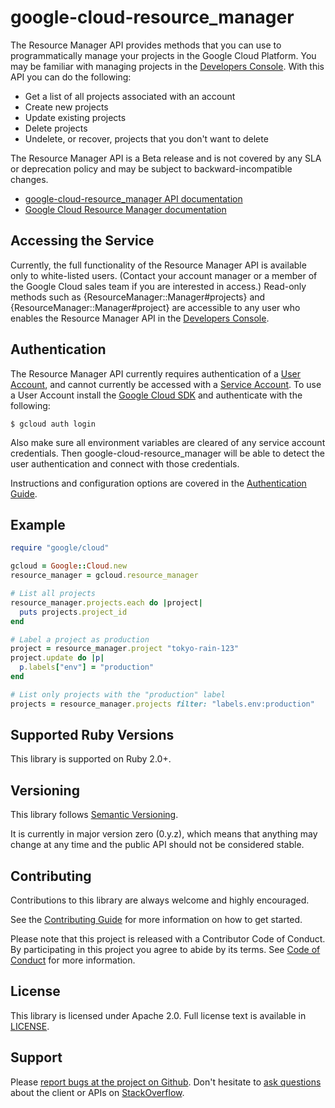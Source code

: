 # google-cloud-resource_manager

The Resource Manager API provides methods that you can use to
programmatically manage your projects in the Google Cloud Platform. You
may be familiar with managing projects in the [Developers
Console](https://developers.google.com/console/help/new/). With this API
you can do the following:

* Get a list of all projects associated with an account
* Create new projects
* Update existing projects
* Delete projects
* Undelete, or recover, projects that you don't want to delete

The Resource Manager API is a Beta release and is not covered by any SLA
or deprecation policy and may be subject to backward-incompatible changes.

- [google-cloud-resource_manager API documentation](http://googlecloudplatform.github.io/gcloud-ruby/#/docs/google-cloud-resource_manager/google/cloud/resourcemanager)
- [Google Cloud Resource Manager documentation](https://cloud.google.com/resource-manager/)

## Accessing the Service

Currently, the full functionality of the Resource Manager API is available
only to white-listed users. (Contact your account manager or a member of
the Google Cloud sales team if you are interested in access.) Read-only
methods such as {ResourceManager::Manager#projects} and
{ResourceManager::Manager#project} are accessible to any user who enables
the Resource Manager API in the [Developers
Console](https://console.developers.google.com).

## Authentication

The Resource Manager API currently requires authentication of a [User
Account](https://developers.google.com/identity/protocols/OAuth2), and
cannot currently be accessed with a [Service
Account](https://developers.google.com/identity/protocols/OAuth2ServiceAccount).
To use a User Account install the [Google Cloud
SDK](http://cloud.google.com/sdk) and authenticate with the following:

```
$ gcloud auth login
```

Also make sure all environment variables are cleared of any
service account credentials. Then google-cloud-resource_manager will be able to detect the user
authentication and connect with those credentials.

Instructions and configuration options are covered in the [Authentication Guide](https://googlecloudplatform.github.io/gcloud-ruby/#/docs/google-cloud-resource_manager/guides/authentication).

## Example

```ruby
require "google/cloud"

gcloud = Google::Cloud.new
resource_manager = gcloud.resource_manager

# List all projects
resource_manager.projects.each do |project|
  puts projects.project_id
end

# Label a project as production
project = resource_manager.project "tokyo-rain-123"
project.update do |p|
  p.labels["env"] = "production"
end

# List only projects with the "production" label
projects = resource_manager.projects filter: "labels.env:production"
```

## Supported Ruby Versions

This library is supported on Ruby 2.0+.

## Versioning

This library follows [Semantic Versioning](http://semver.org/).

It is currently in major version zero (0.y.z), which means that anything may change at any time and the public API should not be considered stable.

## Contributing

Contributions to this library are always welcome and highly encouraged.

See the [Contributing Guide](https://googlecloudplatform.github.io/gcloud-ruby/#/docs/guides/contributing) for more information on how to get started.

Please note that this project is released with a Contributor Code of Conduct. By participating in this project you agree to abide by its terms. See [Code of Conduct](../CODE_OF_CONDUCT.md) for more information.

## License

This library is licensed under Apache 2.0. Full license text is available in [LICENSE](../LICENSE).

## Support

Please [report bugs at the project on Github](https://github.com/GoogleCloudPlatform/gcloud-ruby/issues).
Don't hesitate to [ask questions](http://stackoverflow.com/questions/tagged/gcloud-ruby) about the client or APIs on [StackOverflow](http://stackoverflow.com).